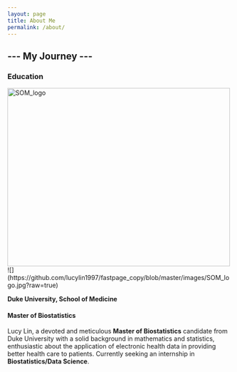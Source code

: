 ```yaml
---
layout: page
title: About Me
permalink: /about/
---
```

##                                                               --- My Journey ---
### Education
<img src="https://github.com/lucylin1997/fastpage_copy/blob/master/images/SOM_logo.jpg" width="500" height="400" alt="SOM_logo"/>
![](https://github.com/lucylin1997/fastpage_copy/blob/master/images/SOM_logo.jpg?raw=true)

**Duke University, School of Medicine**
#### Master of Biostatistics
Lucy Lin, a devoted and meticulous **Master of Biostatistics** candidate from Duke University with a solid background in mathematics and statistics, enthusiastic about the application of electronic health data in providing better health care to patients. Currently seeking an internship in **Biostatistics/Data Science**. 






